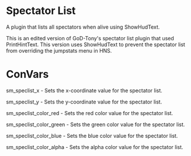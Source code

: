 # Spectator List
A plugin that lists all spectators when alive using ShowHudText.

This is an edited version of GoD-Tony's spectator list plugin that used PrintHintText. This version uses ShowHudText to prevent the spectator list from overriding the jumpstats menu in HNS.

# ConVars
sm_speclist_x - Sets the x-coordinate value for the spectator list.

sm_speclist_y - Sets the y-coordinate value for the spectator list.

sm_speclist_color_red - Sets the red color value for the spectator list.

sm_speclist_color_green - Sets the green color value for the spectator list.

sm_speclist_color_blue - Sets the blue color value for the spectator list.

sm_speclist_color_alpha - Sets the alpha color value for the spectator list.
